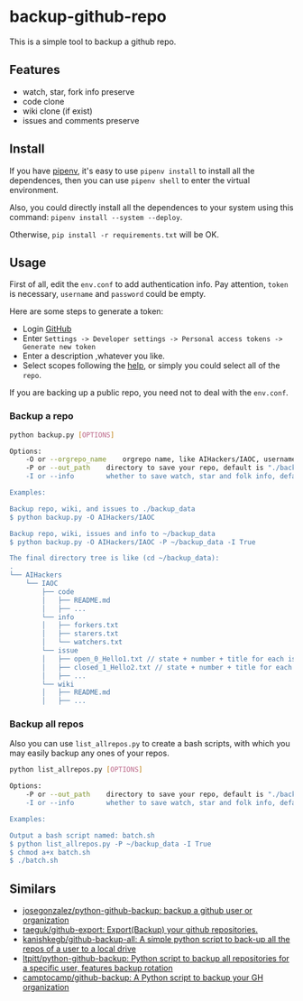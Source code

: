 # backup-github-repo
This is a simple tool to backup a github repo.

## Features

- watch, star, fork info preserve
- code clone
- wiki clone (if exist)
- issues and comments preserve

## Install

If you have [pipenv](https://github.com/pypa/pipenv), it's easy to use `pipenv install` to install all the dependences, then you can use `pipenv shell` to enter the virtual environment. 

Also, you could directly install all the dependences to your system using this command: `pipenv install --system --deploy`.

Otherwise, `pip install -r requirements.txt` will be OK.

## Usage

First of all, edit the `env.conf` to add authentication info. Pay attention, `token` is necessary, `username` and `password` could be empty.

Here are some steps to generate a token:

- Login [GitHub](https://github.com)
- Enter `Settings -> Developer settings -> Personal access tokens -> Generate new token`
- Enter a description ,whatever you like.
- Select scopes following the [help](https://developer.github.com/apps/building-oauth-apps/understanding-scopes-for-oauth-apps/), or simply you could select all of the `repo`.

If you are backing up a public repo, you need not to deal with the `env.conf`.

### Backup a repo

```bash
python backup.py [OPTIONS]

Options:
	-O or --orgrepo_name	orgrepo name, like AIHackers/IAOC, username/reponame
	-P or --out_path	directory to save your repo, default is "./backup_data
	-I or --info		whether to save watch, star and folk info, default is False

Examples:

Backup repo, wiki, and issues to ./backup_data
$ python backup.py -O AIHackers/IAOC

Backup repo, wiki, issues and info to ~/backup_data
$ python backup.py -O AIHackers/IAOC -P ~/backup_data -I True

The final directory tree is like (cd ~/backup_data):
.
└── AIHackers
    └── IAOC
    	├── code
    	│   ├── README.md
    	│   ├── ...
        └── info
        │   ├── forkers.txt
        │   ├── starers.txt
        │   └── watchers.txt
        └── issue
        │   ├── open_0_Hello1.txt // state + number + title for each issue
        │   ├── closed_1_Hello2.txt // state + number + title for each issue
        │   ├── ...
        └── wiki
        │   ├── README.md
    	│   ├── ...
```

### Backup all repos

Also you can use `list_allrepos.py` to create a bash scripts, with which you may easily backup any ones of your repos.

```bash
python list_allrepos.py [OPTIONS]

Options:
	-P or --out_path	directory to save your repo, default is "./backup_data
	-I or --info		whether to save watch, star and folk info, default is False

Examples:

Output a bash script named: batch.sh
$ python list_allrepos.py -P ~/backup_data -I True
$ chmod a+x batch.sh
$ ./batch.sh
```

## Similars

- [josegonzalez/python-github-backup: backup a github user or organization](https://github.com/josegonzalez/python-github-backup)
- [taeguk/github-export: Export(Backup) your github repositories.](https://github.com/taeguk/github-export)
- [kanishkegb/github-backup-all: A simple python script to back-up all the repos of a user to a local drive](https://github.com/kanishkegb/github-backup-all)
- [ltpitt/python-github-backup: Python script to backup all repositories for a specific user, features backup rotation](https://github.com/ltpitt/python-github-backup)
- [camptocamp/github-backup: A Python script to backup your GH organization](https://github.com/camptocamp/github-backup)

